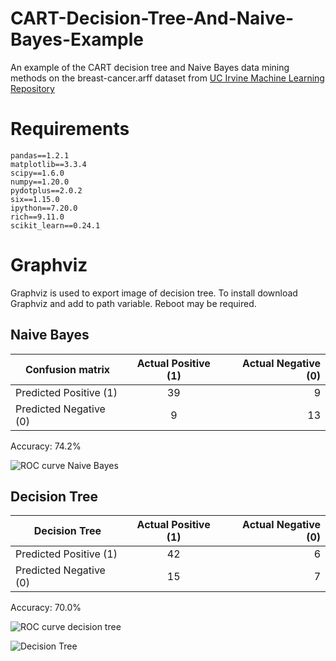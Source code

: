 # CART-Decision-Tree-And-Naive-Bayes-Example
An example of the CART decision tree and Naive Bayes data mining methods on the breast-cancer.arff dataset from [UC Irvine Machine Learning Repository](http://archive.ics.uci.edu/ml/datasets/Iris)

# Requirements
```
pandas==1.2.1
matplotlib==3.3.4
scipy==1.6.0
numpy==1.20.0
pydotplus==2.0.2
six==1.15.0
ipython==7.20.0
rich==9.11.0
scikit_learn==0.24.1
```

# Graphviz
Graphviz is used to export image of decision tree.
To install download Graphviz and add to path variable. Reboot may be required.

## Naive Bayes

| Confusion matrix        | Actual Positive (1)           | Actual Negative (0)  |
| ------------- |:-------------:| -----:|
| Predicted Positive (1)      | 39 | 9 |
| Predicted Negative (0)      | 9      |   13 |

Accuracy: 74.2%

![ROC curve Naive Bayes](https://raw.githubusercontent.com/Adilius/CART-Decision-Tree-And-Naive-Bayes-Example/main/ROC_NB.png)

## Decision Tree

| Decision Tree        | Actual Positive (1)           | Actual Negative (0)  |
| ------------- |:-------------:| -----:|
| Predicted Positive (1)      | 42 | 6 |
| Predicted Negative (0)      | 15    |  7 |

Accuracy: 70.0%

![ROC curve decision tree](https://raw.githubusercontent.com/Adilius/CART-Decision-Tree-And-Naive-Bayes-Example/main/ROC_DT.PNG)


![Decision Tree](https://raw.githubusercontent.com/Adilius/CART-Decision-Tree-And-Naive-Bayes-Example/main/big_tree.png)
